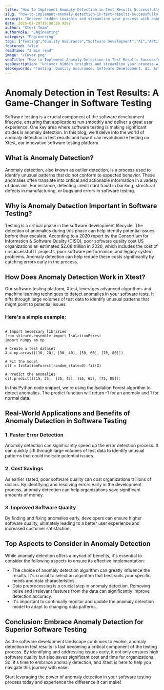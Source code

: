 ```yaml
---
title: "How to Implement Anomaly Detection in Test Results Successfully"
slug: "how-to-implement-anomaly-detection-in-test-results-successfully"
excerpt: "Uncover hidden insights and streamline your process with anomaly detection in test results. Dive into our comprehensive guide to learn how this powerful tool can improve accuracy, enhance quality control, and ultimately drive your businesss success. Dont miss out on the opportunity to turn your testing data into actionable insights!"
date: 2025-07-29T19:00:39.929Z
author: "Xtest Team"
authorRole: "Engineering"
category: "Engineering"
tags: ["Testing","Quality Assurance","Software Development","AI","Artificial Intelligence"]
featured: false
readTime: "3 min read"
image: "/Cover.png"
seoTitle: "How to Implement Anomaly Detection in Test Results Successfully"
seoDescription: "Uncover hidden insights and streamline your process with anomaly detection in test results. Dive into our comprehensive guide to learn how this powerful tool can improve accuracy, enhance quality control, and ultimately drive your businesss success. Dont miss out on the opportunity to turn your testing data into actionable insights!"
seoKeywords: "Testing, Quality Assurance, Software Development, AI, Artificial Intelligence"
---
```


# Anomaly Detection in Test Results: A Game-Changer in Software Testing

Software testing is a crucial component of the software development lifecycle, ensuring that applications run smoothly and deliver a great user experience. One key area where software testing is making significant strides is anomaly detection. In this blog, we'll delve into the world of anomaly detection in test results and how it can revolutionize testing on Xtest, our innovative software testing platform.

## What is Anomaly Detection?

Anomaly detection, also known as outlier detection, is a process used to identify unusual patterns that do not conform to expected behavior. These anomalies often translate into critical and actionable information in a variety of domains. For instance, detecting credit card fraud in banking, structural defects in manufacturing, or bugs and errors in software testing.

## Why is Anomaly Detection Important in Software Testing?

Testing is a critical phase in the software development lifecycle. The detection of anomalies during this phase can help identify potential issues before they escalate. According to a 2020 report by the Consortium for Information & Software Quality (CISQ), poor software quality cost US organizations an estimated $2.08 trillion in 2020, which includes the cost of unsuccessful IT projects, poor software performance, and legacy system problems. Anomaly detection can help reduce these costs significantly by catching errors early in the process.

## How Does Anomaly Detection Work in Xtest?

Our software testing platform, Xtest, leverages advanced algorithms and machine learning techniques to detect anomalies in your software tests. It sifts through large volumes of test data to identify unusual patterns that might point to potential issues.

### Here's a simple example:

```

# Import necessary libraries
from sklearn.ensemble import IsolationForest
import numpy as np

# Create a test dataset
X = np.array([[10, 20], [30, 40], [50, 60], [70, 80]])

# Fit the model
clf = IsolationForest(random_state=0).fit(X)

# Predict the anomalies
clf.predict([[15, 25], [35, 45], [55, 65], [75, 85]])
```

In this Python code snippet, we're using the Isolation Forest algorithm to detect anomalies. The predict function will return -1 for an anomaly and 1 for normal data.

## Real-World Applications and Benefits of Anomaly Detection in Software Testing

### 1\. Faster Error Detection

Anomaly detection can significantly speed up the error detection process. It can quickly sift through large volumes of test data to identify unusual patterns that could indicate potential issues.

### 2\. Cost Savings

As earlier stated, poor software quality can cost organizations trillions of dollars. By identifying and resolving errors early in the development process, anomaly detection can help organizations save significant amounts of money.

### 3\. Improved Software Quality

By finding and fixing anomalies early, developers can ensure higher software quality, ultimately leading to a better user experience and increased customer satisfaction.

## Top Aspects to Consider in Anomaly Detection

While anomaly detection offers a myriad of benefits, it's essential to consider the following aspects to ensure its effective implementation:

*   The choice of anomaly detection algorithm can greatly influence the results. It's crucial to select an algorithm that best suits your specific needs and data characteristics.
*   Data preprocessing is a crucial step in anomaly detection. Removing noise and irrelevant features from the data can significantly improve detection accuracy.
*   It's important to continually monitor and update the anomaly detection model to adapt to changing data patterns.

## Conclusion: Embrace Anomaly Detection for Superior Software Testing

As the software development landscape continues to evolve, anomaly detection in test results is fast becoming a critical component of the testing process. By identifying and addressing issues early, it not only ensures high software quality but also saves significant cost and time for organizations. So, it's time to embrace anomaly detection, and Xtest is here to help you navigate this journey with ease.

Start leveraging the power of anomaly detection in your software testing process today and experience the difference it can make!
